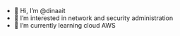 - 👋 Hi, I’m @dinaait
- 👀 I’m interested in network and security administration
- 🌱 I’m currently learning cloud AWS
  

<!---
dinaait/dinaait is a ✨ special ✨ repository because its `README.md` (this file) appears on your GitHub profile.
You can click the Preview link to take a look at your changes.
--->
